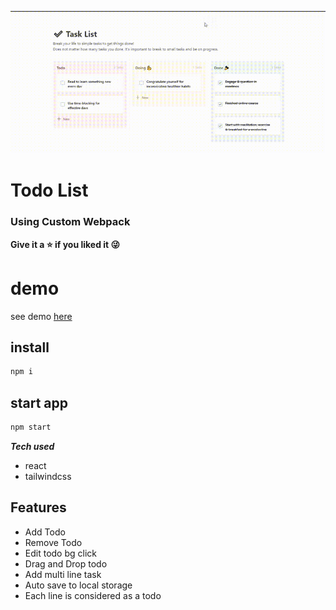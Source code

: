 
![](https://github.com/sadegh1379/Todo-list-drag-and-drop/blob/main/demo.gif)

# Todo List

### Using Custom Webpack
**Give it a ⭐ if you liked it 😜**
# demo
see demo [here](https://todo-list-drag-and-drop.vercel.app/)



## install

```bash
npm i
```

## start app

```bash
npm start
```

**_Tech used_**

- react
- tailwindcss

## Features

- Add Todo
- Remove Todo
- Edit todo bg click
- Drag and Drop todo
- Add multi line task 
- Auto save to local storage
- Each line is considered as a todo
